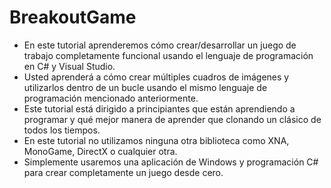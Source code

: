 # BreakoutGame

- En este tutorial aprenderemos cómo crear/desarrollar un juego de trabajo completamente funcional usando el lenguaje de programación en C# y Visual Studio.
- Usted aprenderá a cómo crear múltiples cuadros de imágenes y utilizarlos dentro de un bucle usando el mismo lenguaje de programación mencionado anteriormente.
- Este tutorial está dirigido a principiantes que están aprendiendo a programar y qué mejor manera de aprender que clonando un clásico de todos los tiempos.
- En este tutorial no utilizamos ninguna otra biblioteca como XNA, MonoGame, DirectX o cualquier otra.
- Simplemente usaremos una aplicación de Windows y programación C# para crear completamente un juego desde cero.

